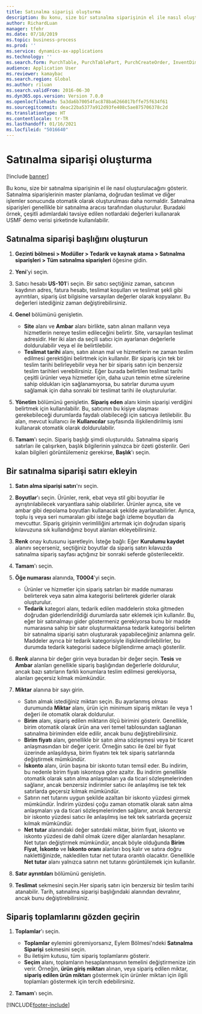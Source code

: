 ```yaml
---
title: Satınalma siparişi oluşturma
description: Bu konu, size bir satınalma siparişinin el ile nasıl oluşturulacağını gösterir.
author: RichardLuan
manager: tfehr
ms.date: 07/18/2019
ms.topic: business-process
ms.prod: ''
ms.service: dynamics-ax-applications
ms.technology: ''
ms.search.form: PurchTable, PurchTablePart, PurchCreateOrder, InventDimParmFixed, InventItemIdLookupPurchase, InventProductDimensionLookup, PurchTotals
audience: Application User
ms.reviewer: kamaybac
ms.search.region: Global
ms.author: riluan
ms.search.validFrom: 2016-06-30
ms.dyn365.ops.version: Version 7.0.0
ms.openlocfilehash: 5a3da6b70054fac878ba6266017bffe75f634f61
ms.sourcegitcommit: deac22ba5377a912d93fe408c5ae875706378c2d
ms.translationtype: HT
ms.contentlocale: tr-TR
ms.lasthandoff: 01/16/2021
ms.locfileid: "5016640"
---
```

# <a name="create-a-purchase-order"></a>Satınalma siparişi oluşturma

[!include [banner](../../includes/banner.md)]

Bu konu, size bir satınalma siparişinin el ile nasıl oluşturulacağını gösterir. Satınalma siparişlerinin master planlama, doğrudan teslimat ve diğer işlemler sonucunda otomatik olarak oluşturulması daha normaldir. Satınalma siparişleri genellikle bir satınalma aracısı tarafından oluşturulur. Buradaki örnek, çeşitli adımlardaki tavsiye edilen notlardaki değerleri kullanarak USMF demo verisi şirketinde kullanılabilir.


## <a name="create-the-purchase-order-header"></a>Satınalma siparişi başlığını oluşturun
1. **Gezinti bölmesi > Modüller > Tedarik ve kaynak atama > Satınalma siparişleri > Tüm satınalma siparişleri** öğesine gidin.
2. **Yeni**'yi seçin.
3. Satıcı hesabı **US-101**'i seçin. Bir satıcı seçtiğiniz zaman, satıcının kaydının adres, fatura hesabı, teslimat koşulları ve teslimat şekli gibi ayrıntıları, sipariş üst bilgisine varsayılan değerler olarak kopyalanır. Bu değerleri istediğiniz zaman değiştirebilirsiniz.  
4. **Genel** bölümünü genişletin.

    - **Site** alanı ve **Ambar** alanı birlikte, satın alınan malların veya hizmetlerin nereye teslim edileceğini belirtir. Site, varsayılan teslimat adresidir. Her iki alan da seçili satıcı için ayarlanan değerlerle doldurulabilir veya el ile belirtilebilir.  
    - **Teslimat tarihi** alanı, satın alınan mal ve hizmetlerin ne zaman teslim edilmesi gerektiğini belirtmek için kullanılır. Bir sipariş için tek bir teslim tarihi belirleyebilir veya her bir sipariş satırı için benzersiz teslim tarihleri verebilirsiniz. Eğer burada belirtilen teslimat tarihi çeşitli ürünler veya hizmetler için, daha uzun temin etme sürelerine sahip oldukları için sağlanamıyorsa, bu satırlar duruma uyum sağlamak için daha sonraki bir teslimat tarihi ile oluşturulurlar.  

5. **Yönetim** bölümünü genişletin. **Sipariş eden** alanı kimin siparişi verdiğini belirtmek için kullanılabilir. Bu, satıcının bu kişiye ulaşması gerekebileceği durumlarda faydalı olabileceği için satıcıya iletilebilir. Bu alan, mevcut kullanıcı ile **Kullanıcılar** sayfasında ilişkilendirilmiş ismi kullanarak otomatik olarak doldurulabilir.  
6. **Tamam**'ı seçin. Sipariş başlığı şimdi oluşturuldu. Satınalma sipariş satırları ile çalışırken, başlık bilgilerinin yalnızca bir özeti gösterilir. Geri kalan bilgileri görüntülemeniz gerekirse, **Başlık**'ı seçin.  

## <a name="add-a-purchase-order-line"></a>Bir satınalma siparişi satırı ekleyin
1. **Satın alma siparişi satırı**'nı seçin.
2. **Boyutlar**'ı seçin. Ürünler, renk, ebat veya stil gibi boyutlar ile ayrıştırılabilecek varyantlara sahip olabilirler. Ürünler ayrıca, site ve ambar gibi depolama boyutları kullanacak şekilde ayarlanabilirler. Ayrıca, toplu iş veya seri numaraları gibi isteğe bağlı izleme boyutları da mevcuttur. Sipariş girişinin verimliliğini artırmak için doğrudan sipariş kılavuzuna sık kullandığınız boyut alanları ekleyebilirsiniz.  
3. **Renk** onay kutusunu işaretleyin. İsteğe bağlı: Eğer **Kurulumu kaydet** alanını seçerseniz, seçtiğiniz boyutlar da sipariş satırı kılavuzda satınalma sipariş sayfası açtığınız bir sonraki seferde gösterilecektir.  
4. **Tamam**'ı seçin.
5. **Öğe numarası** alanında, **T0004**'yi seçin.

    - Ürünler ve hizmetler için sipariş satırları bir madde numarası belirterek veya satın alma kategorisi belirterek giderler olarak oluşturulur. 
    - **Tedarik** kategori alanı, tedarik edilen maddelerin stoka gitmeden doğrudan giderlendirildiği durumlarda satır eklemek için kullanılır. Bu, eğer bir satınalmayı gider göstermeniz gerekiyorsa bunu bir madde numarasına sahip bir satır oluşturmaktansa tedarik kategorisi belirten bir satınalma siparişi satırı oluşturarak yapabileceğiniz anlamına gelir. Maddeler ayrıca bir tedarik kategorisiyle ilişkilendirilebilirler, bu durumda tedarik kategorisi sadece bilgilendirme amaçlı gösterilir.  

6. **Renk** alanına bir değer girin veya buradan bir değer seçin. **Tesis** ve **Ambar** alanları genellikle sipariş başlığından değerlerle doldurulur, ancak bazı satırların farklı konumlara teslim edilmesi gerekiyorsa, alanları geçersiz kılmak mümkündür.  
7. **Miktar** alanına bir sayı girin.

    - Satın almak istediğiniz miktarı seçin. Bu ayarlanmış olması durumunda **Miktar** alanı, ürün için minimum sipariş miktarı ile veya 1 değeri ile otomatik olarak doldurulur.  
    - **Birim** alanı, sipariş edilen miktarın ölçü birimini gösterir. Genellikle, birim otomatik olarak ürün ana veri temel tablosundan sağlanan satınalma biriminden elde edilir, ancak bunu değiştirebilirsiniz.  
    - **Birim fiyatı** alanı, genellikle bir satın alma sözleşmesi veya bir ticaret anlaşmasından bir değer içerir. Örneğin satıcı ile özel bir fiyat üzerinde anlaşıldıysa, birim fiyatını tek tek sipariş satırlarında değiştirmek mümkündür.  
    - **İskonto** alanı, ürün başına bir iskonto tutarı temsil eder. Bu indirim, bu nedenle birim fiyatı iskontoya göre azaltır. Bu indirim genellikle otomatik olarak satın alma anlaşmaları ya da ticari sözleşmelerinden sağlanır, ancak benzersiz indirimler satıcı ile anlaşılmış ise tek tek satırlarda geçersiz kılmak mümkündür.  
    - Satırın net tutarını uygun şekilde azaltan bir iskonto yüzdesi girmek mümkündür. İndirim yüzdesi çoğu zaman otomatik olarak satın alma anlaşmaları ya da ticari sözleşmelerinden sağlanır, ancak benzersiz bir iskonto yüzdesi satıcı ile anlaşılmış ise tek tek satırlarda geçersiz kılmak mümkündür.  
    - **Net tutar** alanındaki değer satırdaki miktar, birim fiyat, iskonto ve iskonto yüzdesi de dahil olmak üzere diğer alanlardan hesaplanır. Net tutarı değiştirmek mümkündür, ancak böyle olduğunda **Birim Fiyat**, **İskonto** ve **İskonto oranı** alanları boş kalır ve satıra doğru naklettiğinizde, nakledilen tutar net tutara orantılı olacaktır. Genellikle **Net tutar** alanı yalnızca satırın net tutarını görüntülemek için kullanılır.  

8. **Satır ayrıntıları** bölümünü genişletin.
9. **Teslimat** sekmesini seçin.Her sipariş satırı için benzersiz bir teslim tarihi atanabilir. Tarih, satınalma siparişi başlığındaki alanından devralınır, ancak bunu değiştirebilirsiniz.  

## <a name="review-order-totals"></a>Sipariş toplamlarını gözden geçirin
1. **Toplamlar**'ı seçin.

    - **Toplamlar** eylemini göremiyorsanız, Eylem Bölmesi'ndeki **Satınalma Siparişi** sekmesini seçin.  
    - Bu iletişim kutusu, tüm sipariş toplamlarını gösterir.  
    - **Seçim** alanı, toplamların hesaplanmasının temelini değiştirmenize izin verir. Örneğin, **ürün giriş miktarı** alınan, veya sipariş edilen miktar, **sipariş edilen ürün miktarı** göstermek için ürünler miktarı için ilgili toplamları göstermek için tercih edebilirsiniz.  

2. **Tamam**'ı seçin.



[!INCLUDE[footer-include](../../../includes/footer-banner.md)]